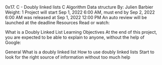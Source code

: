 0x17. C - Doubly linked lists
C
Algorithm
Data structure
 By: Julien Barbier
 Weight: 1
 Project will start Sep 1, 2022 6:00 AM, must end by Sep 2, 2022 6:00 AM
 was released at Sep 1, 2022 12:00 PM
 An auto review will be launched at the deadline
Resources
Read or watch:

What is a Doubly Linked List
Learning Objectives
At the end of this project, you are expected to be able to explain to anyone, without the help of Google:

General
What is a doubly linked list
How to use doubly linked lists
Start to look for the right source of information without too much help
